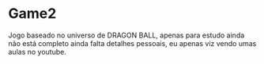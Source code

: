 # Game2
 Jogo baseado no universo de DRAGON BALL, apenas para estudo ainda não está completo ainda falta detalhes pessoais,
 eu apenas viz vendo umas aulas no youtube. 
 
